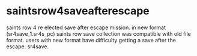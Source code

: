 # saintsrow4saveafterescape
saints row 4 re elected save after escape mission. in new format (sr4save_1.sr4s_pc)
saints row save collection was compatible with old file format. users with new format have difficulty getting a save after the escape. sr4save.
